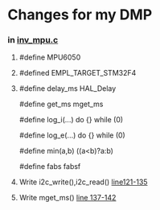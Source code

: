 # Changes for my DMP
### in [inv_mpu.c](./driver/eMPL/inv_mpu.c)
1. #define MPU6050
2. #defined EMPL_TARGET_STM32F4
3. #define delay_ms    HAL_Delay

   #define get_ms      mget_ms

   #define log_i(...)       do {} while (0)

   #define log_e(...)       do {} while (0)

   #define min(a,b) ((a<b)?a:b)

   #define fabs        fabsf
4. Write i2c_write(),i2c_read() [line121-135](./driver/eMPL/inv_mpu.c)
5. Write mget_ms() [line 137-142](./driver/eMPL/inv_mpu.c)

